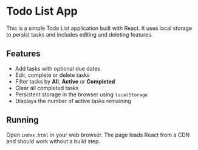 # Todo List App

This is a simple Todo List application built with React. It uses local storage to persist tasks and includes editing and deleting features.

## Features

- Add tasks with optional due dates
- Edit, complete or delete tasks
- Filter tasks by **All**, **Active** or **Completed**
- Clear all completed tasks
- Persistent storage in the browser using `localStorage`
- Displays the number of active tasks remaining

## Running

Open `index.html` in your web browser. The page loads React from a CDN and should work without a build step.
